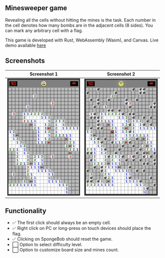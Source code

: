 ## Minesweeper game 

Revealing all the cells without hitting the mines is the task. Each number in the cell denotes how many bombs are in the adjacent cells (8 sides). You can mark any arbitrary cell with a flag.

This game is developed with Rust, WebAssembly (Wasm), and Canvas. Live demo available [here](https://karthiknedunchezhiyan.me/minesweeper/)

## Screenshots

Screenshot 1             |  Screenshot 2  
:-------------------------:|:-------------------------:
![](www/assets/stage_normal.png)  |  ![](www/assets/stage_bomb_triggered.png)


## Functionality

- ✅ The first click should always be an empty cell.
- ✅ Right click on PC or long-press on touch devices should place the flag.
- ✅ Clicking on SpongeBob should reset the game.
- ⬜️ Option to select difficulty level.
- ⬜️ Option to customize board size and mines count.